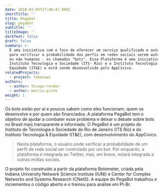 ```yaml
---
date: 2018-03-05T17:48:47.000Z
shortTitle: ''
title: Pegabot
slug: pegabot
subtitle: ''
titleImage: ''
darkText: false
draft: false
summary: >-
  É uma iniciativa com o foco de oferecer um serviço qualificado e automatizado
  para verificar a probabilidade dos perfis em redes sociais serem automatizados
  ou não humanos - os chamados "bots". Essa Plataforma é uma iniciativa do
  Instituto Tecnologia e Sociedade (ITS- Rio) e o Instituto Tecnologia &
  Equidade (IT&E) e está sendo desenvolvido pelo AppCívico.
relatedProjects:
  - project: fakenews
authors:
  - author: thiago-rondon
  - author: marcio-pinto
weight: 1
---
```


Os bots estão por aí e poucos sabem como eles funcionam, quem os desenvolve e por quem são financiados. A plataforma PegaBot tem o objetivo de ajudar a combater esse problema e deixar o debate sobre bots no Brasil mais transparente e informado. O PegaBot é um projeto do Instituto de Tecnologia e Sociedade do Rio de Janeiro (ITS Rio) e do Instituto Tecnologia & Equidade (IT&E), com desenvolvimento do AppCívico.

> Nesta plataforma, o usuário pode verificar a probabilidade de um perfil de rede social ser controlado por  um bot. Por enquanto, a plataforma é integrada ao Twitter, mas, em breve, estará integrada a outras mídias sociais.

O projeto foi construído a partir da plataforma Botometer, criada pela Indiana University Network Science Institute (IUNI) e Center for Complex Networks and Systems Research (CNetS). A equipe do PegaBot trabalhou e incrementou o código aberto e o treinou para análise em Pt-Br.
